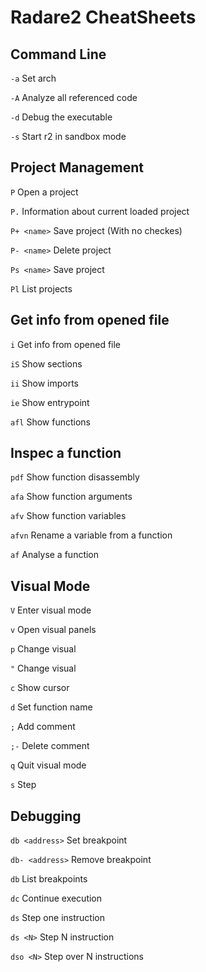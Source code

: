 # Radare2 CheatSheets

## Command Line 
`-a` Set arch

`-A` Analyze all referenced code

`-d`  Debug the executable

`-s`  Start r2 in sandbox mode

## Project Management 
`P` Open a project

`P.` Information about current loaded project

`P+ <name>` Save project (With no checkes)

`P- <name>` Delete project

`Ps <name>` Save project

`Pl` List projects

## Get info from opened file 
`i` Get info from opened file

`iS` Show sections

`ii` Show imports

`ie` Show entrypoint

`afl` Show functions

## Inspec a function
`pdf` Show function disassembly

`afa` Show function arguments

`afv` Show function variables

`afvn` Rename a variable from a function

`af` Analyse a function

## Visual Mode
`V` Enter visual mode

`v` Open visual panels

`p` Change visual

`"` Change visual

`c` Show cursor

`d` Set function name

`;` Add comment

`;-` Delete comment

`q` Quit visual mode

`s` Step

## Debugging

`db <address>` Set breakpoint

`db- <address>` Remove breakpoint

`db` List breakpoints

`dc` Continue execution

`ds` Step one instruction

`ds <N>` Step N instruction

`dso <N>` Step over N instructions



